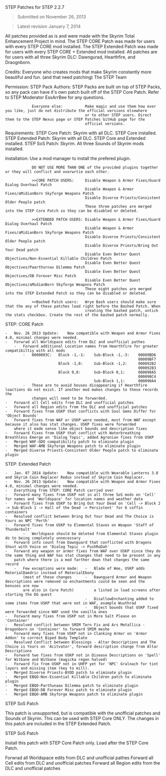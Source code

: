 STEP Patches for STEP 2.2.7
>Submitted on November 26, 2013

>Latest revision January 7, 2014


All patches provided as is and were made with the Skyrim Total Enhancement Project in mind. The STEP CORE Patch was made for
users with every STEP CORE mod installed. The STEP Extended Patch was made for users with every STEP CORE + Extended mod
installed. All patches are for users with all three Skyrim DLC: Dawngurad, Hearthfire, and Draognborn.

Credits:		Everyone who creates mods that make Skyrim constantly more beautiful and fun. (and that need patching)
				The STEP Team
				
Permission:		STEP Pack Authors:		STEP Packs are built on top of STEP Packs, so any pack can have it's own patch built off of
										the STEP Core Patch. Refer to STEP Moderator EssArrBee for any questions.
				
				Everyone else:			Make magic and use them how ever you like, just do not distribute the official versions elsewhere
										or to other STEP users. Direct them to the STEP Nexus page or STEP Patches GitHub page for the
										official versions.

Requirements:	STEP Core Patch:		Skyrim with all DLC. STEP Core installed.
				STEP Extended Patch:	Skyrim with all DLC. STEP Core and Extended installed.
				STEP SoS Patch:			Skyrim. All three Sounds of Skyrim mods installed.


Installation:	Use a mod manager to install the prefered plugin. 

				DO NOT USE MORE THAN ONE of the provided plugins together or they will conflict and overwrtie each other.
				
				>>CORE PATCH USERS:		Disable Weapon & Armor Fixes/Guard Dialog Overhaul Patch
										Disable Weapon & Armor Fixes/aMidianBorn Skyforge Weapons Patch
										Disable Diverse Priests/Consistent Older People patch
										These three patches are merged into the STEP Core Patch so they can be disabled or deleted.
										
				>>EXTENDED PATCH USERS:	Disable Weapon & Armor Fixes/Guard Dialog Overhaul Patch
										Disable Weapon & Armor Fixes/aMidianBorn Skyforge Weapons Patch
										Disable Diverse Priests/Consistent Older People patch
										Disable Diverse Priests/Bring Out Your Dead patch
										Disable Even Better Quest Objectives/Non-Essential Killable Children Patch
										Disable Even Better Quest Objectives/Paarthurnax Dilemma Patch
										Disable Even Better Quest Objectives/DB Forever Misc Patch
										Disable Even Better Quest Objectives/aMidianBorn Skyforge Weapons Patch
										These eight patches are merged into the STEP Extended Patch so they can be disabled or deleted.
		
				>>Bashed Patch users:	Wrye Bash users should make sure that the any of these patches load right before the Bashed Patch. When
										creating the bashed patch, untick the stats checkbox. Create the rest of the bashed patch normally.


STEP: CORE Patch	

	-	Nov. 26 2013 Update:	Now compatible with Weapon and Armor Fixes 4.0, minimal changes were needed.
	-	Forwrad all Worldspace edits from DLC and unofficial pathes
		-	Forward additional Location names from Hearthfire for greater compatibiltiy with all mods
			-	0000003C:	Block -1,-1:	Sub-Block -1,-3:	00009BD6
																00009BF7
							Block -1,0:		Sub-Block -1,2:		000092B2
																000092B3
							Block 0,0:		Sub-Block 0,1:		000090A5
																000090C4
											Sub-Block 1,1:		000090A4
			-	These are to avoid houses disappearing if Hearthfire loactions do not exist. If another mod makes changes to these records the
				changes will need to be forwarded.
	-	Forward all Cell edits from DLC and unofficial patches
	-	Forward all Region edits from the DLC and unofficial patches
	-	Forward fixes from USKP that conflicts with Soul Gems Differ for 'Object Bounds'
	-	Forward fixes from WAF or USKP were needed, most from WAF except because it also has stat changes. USKP fixes were forwarded
		where it made sense like object bounds and description fixes
	-	Forward Fixes from USKP that conflict with Waterbreathing Breathless Emerge on 'Dialog Topic', added Agronian fixes from USKP
	-	Merged WAF-GDO compatibility patch to eliminate plugin
	-	Merged WAF-AMB Skyforge Weapons patch to eliminate plugin
	-	Merged Diverse Priests-Consistent Older People patch to eliminate plugin
	
STEP: Extended Patch

	-	Jan. 07 2014 Update:	Now compatible with Wearable Lanterns 3.0 and Skyrim Coin Replacer Redux instead of Skyrim Coin Replacer.
	-	Nov. 26 2013 Update:	Now compatible with Weapon and Armor Fixes 4.0, minimal changes were needed.
	-	Everything from STEP: CORE Patch carried over
	-	Forward many fixes from USKP not in all three SoS mods on 'Cell' for names and 'Worldspace' for location names and weather data
	-	Forward fixes from USKP to Bring Out Your Dead on 'Cell -> Block 2 -> Sub-Block 1 -> Hall of the Dead -> Persistent' for 6 coffin containers
	-	Resolved conflict between Bring Out Your Dead and The Choice is Yours on NPC 'Perth'
	-	Forward fixes from USKP to Elemental Staves on Weapon 'Staff of Thunderbolt'
			-	Worldspace should be deleted from Elemental Staves plugin do to being completely unnecessary
	-	Forward info count from Dawnguard that conflicted with Dragons Shout with Voice on 'Dialog Topic -> PushRoDah'
	-	Forward any weapon or armor fixes from WAF over USKP since they do the same thing and WAF has stat changes that need to be present in any
		patch where there is a mod farther down that changes the same record
		-	Few exceptions were made:	-	Blade of Woe, USKP adds MaterialDaedric instead of MaterialEbony
			(most of these changes		-	Dawnguard Armor and Weapon descriptions were removed so enchantments could be seen and the bonuses are now
			are also in Core Patch)			a listed in load screens after starting the DG quest
										-	DisallowEnchanting added to some items from USKP that were not in WAF, example Wuuthrad
										-	Object bounds that USKP fixed were forwarded since WAF used the vanilla ones
	-	Forward many fixes from USKP not in More Salt Please on 'Container'
	-	Resolved conflict between SMIM Tern Fix and Ars Metallica - Dragonborn on 'Container' to forward SMIM meshe
	-	Forward many fixes from USKP not in Clanking Armor on 'Armor Addon' to correct Biped Body Template
	-	Resolved Conflict between Blessings - Altar Descriptions and The Choice is Yours on 'Acitvator', forward description change from Altar Descriptions
	-	Forward two fixes from USKP not in Disease Descriptions on 'Spell' for Witbane and Witbane (magicka regen halved)
	-	Forward fix from USKP not in UHFP yet for 'NPC' Gralnach for tint layers and missing item (key to mill).
	-	Merged Diverse Priests-BYOD patch to eliminate plugin
	-	Merged EBQO-Non-Essential Killable Children patch to eliminate plugin
	-	Merged EBQO-Parthunaax Dilemma patch to eliminate plugin
	-	Merged EBQO-DB Forever Misc patch to eliminate plugin
	-	Merged EBQO-AMB Skyforge Weapons patch to eliminate plugin

	
STEP SoS Patch

This patch is unsupported, but is compatible with the unofficial patches and Sounds of Skyrim. This can be used with STEP Core ONLY.
The changes in this patch are included in the STEP Extended Patch.


STEP SoS Patch

Install this patch with STEP Core Patch only. Load after the STEP Core Patch.

Forwrad all Worldspace edits from DLC and unofficial pathes
Forward all Cell edits from DLC and unofficial patches
Forward all Region edits from the DLC and unofficial patches
